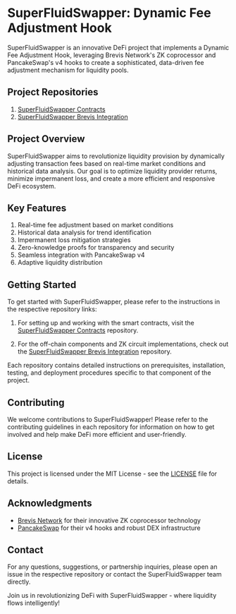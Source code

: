 # SuperFluidSwapper: Dynamic Fee Adjustment Hook

SuperFluidSwapper is an innovative DeFi project that implements a Dynamic Fee Adjustment Hook, leveraging Brevis Network's ZK coprocessor and PancakeSwap's v4 hooks to create a sophisticated, data-driven fee adjustment mechanism for liquidity pools.

## Project Repositories

1. [SuperFluidSwapper Contracts](https://github.com/aryan877/hookathon-contracts)
2. [SuperFluidSwapper Brevis Integration](https://github.com/aryan877/hookathon-brevis)

## Project Overview

SuperFluidSwapper aims to revolutionize liquidity provision by dynamically adjusting transaction fees based on real-time market conditions and historical data analysis. Our goal is to optimize liquidity provider returns, minimize impermanent loss, and create a more efficient and responsive DeFi ecosystem.

## Key Features

1. Real-time fee adjustment based on market conditions
2. Historical data analysis for trend identification
3. Impermanent loss mitigation strategies
4. Zero-knowledge proofs for transparency and security
5. Seamless integration with PancakeSwap v4
6. Adaptive liquidity distribution

## Getting Started

To get started with SuperFluidSwapper, please refer to the instructions in the respective repository links:

1. For setting up and working with the smart contracts, visit the [SuperFluidSwapper Contracts](https://github.com/aryan877/hookathon-contracts) repository.

2. For the off-chain components and ZK circuit implementations, check out the [SuperFluidSwapper Brevis Integration](https://github.com/aryan877/hookathon-brevis) repository.

Each repository contains detailed instructions on prerequisites, installation, testing, and deployment procedures specific to that component of the project.

## Contributing

We welcome contributions to SuperFluidSwapper! Please refer to the contributing guidelines in each repository for information on how to get involved and help make DeFi more efficient and user-friendly.

## License

This project is licensed under the MIT License - see the [LICENSE](LICENSE) file for details.

## Acknowledgments

- [Brevis Network](https://docs.brevis.network/) for their innovative ZK coprocessor technology
- [PancakeSwap](https://pancakeswap.finance/) for their v4 hooks and robust DEX infrastructure

## Contact

For any questions, suggestions, or partnership inquiries, please open an issue in the respective repository or contact the SuperFluidSwapper team directly.

Join us in revolutionizing DeFi with SuperFluidSwapper - where liquidity flows intelligently!
